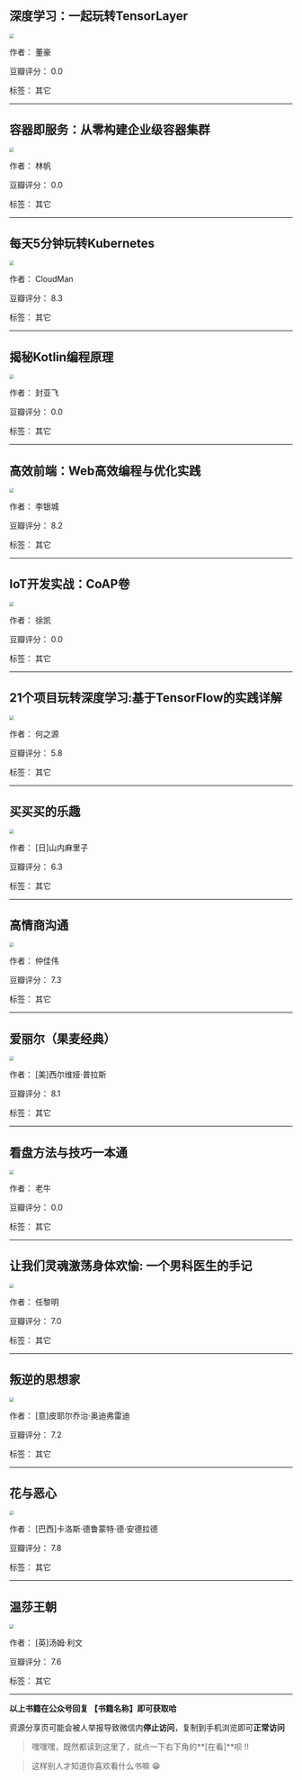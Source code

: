 ## 深度学习：一起玩转TensorLayer

<img src="https://www.aibooks.cc/wp-content/uploads/2019/12/2019122204382986.jpg" style="zoom:50%;" />

作者： 董豪

豆瓣评分：  0.0

标签： 其它


---

## 容器即服务：从零构建企业级容器集群

<img src="https://www.aibooks.cc/wp-content/uploads/2019/12/2019122204351868.jpg" style="zoom:50%;" />

作者： 林帆

豆瓣评分：  0.0

标签： 其它


---

## 每天5分钟玩转Kubernetes

<img src="https://www.aibooks.cc/wp-content/uploads/2019/12/2019122204303646.jpg" style="zoom:50%;" />

作者： CloudMan

豆瓣评分：  8.3

标签： 其它


---

## 揭秘Kotlin编程原理

<img src="https://www.aibooks.cc/wp-content/uploads/2019/12/2019122204253942.jpg" style="zoom:50%;" />

作者： 封亚飞

豆瓣评分：  0.0

标签： 其它


---

## 高效前端：Web高效编程与优化实践

<img src="https://www.aibooks.cc/wp-content/uploads/2019/12/2019122204211658.jpg" style="zoom:50%;" />

作者： 李银城

豆瓣评分：  8.2

标签： 其它


---

## IoT开发实战：CoAP卷

<img src="https://www.aibooks.cc/wp-content/uploads/2019/12/2019122204173859.jpg" style="zoom:50%;" />

作者： 徐凯

豆瓣评分：  0.0

标签： 其它


---

## 21个项目玩转深度学习:基于TensorFlow的实践详解

<img src="https://www.aibooks.cc/wp-content/uploads/2019/12/2019122204110267.jpg" style="zoom:50%;" />

作者： 何之源

豆瓣评分：  5.8

标签： 其它


---

## 买买买的乐趣

<img src="https://www.aibooks.cc/wp-content/uploads/2019/12/2019122117124555.jpg" style="zoom:50%;" />

作者： [日]山内麻里子

豆瓣评分：  6.3

标签： 其它


---

## 高情商沟通

<img src="https://www.aibooks.cc/wp-content/uploads/2019/12/201912211707154.jpg" style="zoom:50%;" />

作者： 仲佳伟

豆瓣评分：  7.3

标签： 其它


---

## 爱丽尔（果麦经典）

<img src="https://www.aibooks.cc/wp-content/uploads/2019/12/2019122117023464.jpg" style="zoom:50%;" />

作者： [美]西尔维娅·普拉斯

豆瓣评分：  8.1

标签： 其它


---

## 看盘方法与技巧一本通

<img src="https://www.aibooks.cc/wp-content/uploads/2019/12/2019122116582187.jpg" style="zoom:50%;" />

作者： 老牛

豆瓣评分：  0.0

标签： 其它


---

## 让我们灵魂激荡身体欢愉: 一个男科医生的手记

<img src="https://www.aibooks.cc/wp-content/uploads/2019/12/2019122116545198.jpg" style="zoom:50%;" />

作者： 任黎明

豆瓣评分：  7.0

标签： 其它


---

## 叛逆的思想家

<img src="https://www.aibooks.cc/wp-content/uploads/2019/12/2019122116483626.jpg" style="zoom:50%;" />

作者： [意]皮耶尔乔治·奥迪弗雷迪

豆瓣评分：  7.2

标签： 其它


---

## 花与恶心

<img src="https://www.aibooks.cc/wp-content/uploads/2019/12/2019122116444857.jpg" style="zoom:50%;" />

作者： [巴西]卡洛斯·德鲁蒙特·德·安德拉德

豆瓣评分：  7.8

标签： 其它


---

## 温莎王朝

<img src="https://www.aibooks.cc/wp-content/uploads/2019/12/2019122116401684.jpg" style="zoom:50%;" />

作者： [英]汤姆·利文

豆瓣评分：  7.6

标签： 其它


---


**以上书籍在公众号回复 【书籍名称】即可获取哈** 


资源分享页可能会被人举报导致微信内**停止访问**，复制到手机浏览即可**正常访问**


> 嘿嘿嘿，既然都读到这里了，就点一下右下角的**[在看]**呗 !!

> 

> 这样别人才知道你喜欢看什么书嘛 😁

